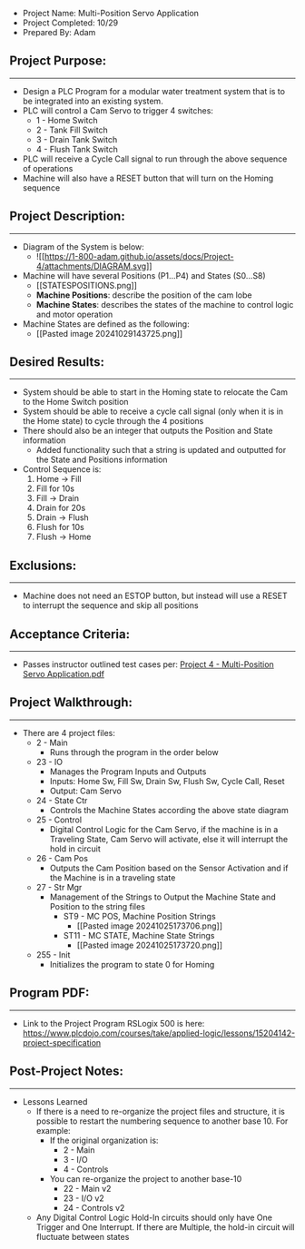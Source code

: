 - Project Name: Multi-Position Servo Application
- Project Completed: 10/29 
- Prepared By: Adam
## Project Purpose:
---
- Design a PLC Program for a modular water treatment system that is to be integrated into an existing system.
- PLC will control a Cam Servo to trigger 4 switches:
	- 1 - Home Switch
	- 2 - Tank Fill Switch
	- 3 - Drain Tank Switch
	- 4 - Flush Tank Switch
- PLC will receive a Cycle Call signal to run through the above sequence of operations 
- Machine will also have a RESET button that will turn on the Homing sequence
## Project Description:
---
- Diagram of the System is below:
	- ![[https://1-800-adam.github.io/assets/docs/Project-4/attachments/DIAGRAM.svg]]
- Machine will have several Positions (P1...P4) and States (S0...S8)
	- [[STATESPOSITIONS.png]]
	- **Machine Positions**: describe the position of the cam lobe
	- **Machine States**: describes the states of the machine to control logic and motor operation
- Machine States are defined as the following:
	- [[Pasted image 20241029143725.png]]
## Desired Results:
---
- System should be able to start in the Homing state to relocate the Cam to the Home Switch position
- System should be able to receive a cycle call signal (only when it is in the Home state) to cycle through the 4 positions
- There should also be an integer that outputs the Position and State information
	- Added functionality such that a string is updated and outputted for the State and Positions information 
- Control Sequence is:
	1. Home -> Fill
	2. Fill for 10s
	3. Fill -> Drain
	4. Drain for 20s
	5. Drain -> Flush
	6. Flush for 10s
	7. Flush -> Home
## Exclusions:
---
- Machine does not need an ESTOP button, but instead will use a RESET to interrupt the sequence and skip all positions
## Acceptance Criteria:
---
- Passes instructor outlined test cases per: [Project 4 - Multi-Position Servo Application.pdf](https://1-800-adam.github.io/assets/docs/Project-4/Project%204%20-%20Multi-Position%20Servo%20Application.pdf)
## Project Walkthrough:
---
- There are 4 project files:
	- 2 - Main
		- Runs through the program in the order below
	- 23 - IO
		- Manages the Program Inputs and Outputs
		- Inputs: Home Sw, Fill Sw, Drain Sw, Flush Sw, Cycle Call, Reset
		- Output: Cam Servo 
	- 24 - State Ctr
		- Controls the Machine States according the above state diagram
	- 25 - Control
		- Digital Control Logic for the Cam Servo, if the machine is in a Traveling State, Cam Servo will activate, else it will interrupt the hold in circuit
	- 26 - Cam Pos
		- Outputs the Cam Position based on the Sensor Activation and if the Machine is in a traveling state
	- 27 - Str Mgr
		- Management of the Strings to Output the Machine State and Position to the string files
			- ST9 - MC POS, Machine Position Strings
				- [[Pasted image 20241025173706.png]]
			- ST11 - MC STATE, Machine State Strings
				- [[Pasted image 20241025173720.png]]
	- 255 - Init
		- Initializes the program to state 0 for Homing
## Program PDF:
---
- Link to the Project Program RSLogix 500 is here: https://www.plcdojo.com/courses/take/applied-logic/lessons/15204142-project-specification
## Post-Project Notes:
---
- Lessons Learned
	- If there is a need to re-organize the project files and structure, it is possible to restart the numbering sequence to another base 10. For example:
		- If the original organization is:
			- 2 - Main
			- 3 - I/O
			- 4 - Controls
		- You can re-organize the project to another base-10
			- 22 - Main v2
			- 23 - I/O v2
			- 24 - Controls v2
	- Any Digital Control Logic Hold-In circuits should only have One Trigger and One Interrupt. If there are Multiple, the hold-in circuit will fluctuate between states
